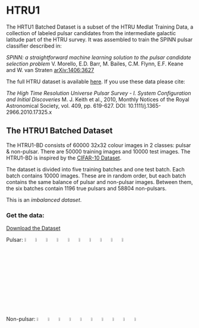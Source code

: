 # HTRU1

The HRTU1 Batched Dataset is a subset of the HTRU Medlat Training Data, a collection of labeled pulsar candidates from the intermediate galactic latitude part of the HTRU survey. It was assembled to train the SPINN pulsar classifier described in:

*SPINN: a straightforward machine learning solution to the pulsar candidate selection problem*
V. Morello, E.D. Barr, M. Bailes, C.M. Flynn, E.F. Keane and W. van Straten [arXiv:1406:3627](http://arxiv.org/abs/1406.3627)


The full HTRU dataset is available [here](https://archive.ics.uci.edu/ml/datasets/HTRU2#). If you use these data please cite:

*The High Time Resolution Universe Pulsar Survey - I. System Configuration and Initial Discoveries* 
M. J. Keith et al., 2010, Monthly Notices of the Royal Astronomical Society, vol. 409, pp. 619-627. DOI: 10.1111/j.1365-2966.2010.17325.x 

## The HTRU1 Batched Dataset

The HTRU1-BD consists of 60000 32x32 colour images in 2 classes: pulsar & non-pulsar. There are 50000 training images and 10000 test images. The HTRU1-BD is inspired by the [CIFAR-10 Dataset](http://www.cs.toronto.edu/~kriz/cifar.html).

The dataset is divided into five training batches and one test batch. Each batch contains 10000 images. These are in random order, but each batch contains the same balance of pulsar and non-pulsar images. Between them, the six batches contain 1196 true pulsars and 58804 non-pulsars. 

This is an *imbalanced dataset*.

### Get the data:

[Download the Dataset](https://raw.githubusercontent.com/as595/HTRU1/master/htru1-batches-py.tar.gz)

Pulsar: <img width=5% src="https://github.com/as595/HTRU1/blob/master/media/pulsar_0000.jpg">  <img width=5% src="https://github.com/as595/HTRU1/blob/master/media/pulsar_0001.jpg">  <img width=5% src="https://github.com/as595/HTRU1/blob/master/media/pulsar_0002.jpg">  <img width=5% src="https://github.com/as595/HTRU1/blob/master/media/pulsar_0003.jpg">  <img width=5% src="https://github.com/as595/HTRU1/blob/master/media/pulsar_0004.jpg">  <img width=5% src="https://github.com/as595/HTRU1/blob/master/media/pulsar_0005.jpg">  <img width=5% src="https://github.com/as595/HTRU1/blob/master/media/pulsar_0006.jpg">  <img width=5% src="https://github.com/as595/HTRU1/blob/master/media/pulsar_0007.jpg">  <img width=5% src="https://github.com/as595/HTRU1/blob/master/media/pulsar_0008.jpg">  <img width=5% src="https://github.com/as595/HTRU1/blob/master/media/pulsar_0009.jpg">

Non-pulsar: <img width=5% src="https://github.com/as595/HTRU1/blob/master/media/cand_001111.jpg">  <img width=5% src="https://github.com/as595/HTRU1/blob/master/media/cand_005851.jpg">  <img width=5% src="https://github.com/as595/HTRU1/blob/master/media/cand_003086.jpg">  <img width=5% src="https://github.com/as595/HTRU1/blob/master/media/cand_004743.jpg">  <img width=5% src="https://github.com/as595/HTRU1/blob/master/media/cand_009171.jpg">  <img width=5% src="https://github.com/as595/HTRU1/blob/master/media/cand_006284.jpg">  <img width=5% src="https://github.com/as595/HTRU1/blob/master/media/cand_001541.jpg">  <img width=5% src="https://github.com/as595/HTRU1/blob/master/media/cand_009464.jpg">  <img width=5% src="https://github.com/as595/HTRU1/blob/master/media/cand_007883.jpg">  <img width=5% src="https://github.com/as595/HTRU1/blob/master/media/cand_001054.jpg">



